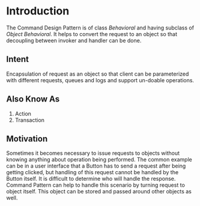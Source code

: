 # Introduction
The Command Design Pattern is of class *Behavioral* and having subclass of *Object Behavioral*. It helps to convert the request to an object so that decoupling between invoker and handler can be done.

## Intent
Encapsulation of request as an object so that client can be parameterized with different requests, queues and logs and support un-doable operations.

## Also Know As
1. Action
2. Transaction

## Motivation
Sometimes it becomes necessary to issue requests to objects without knowing anything about operation being performed. The common example can be in a user interface that a Button has to send a request after being getting clicked, but handling of this request cannot be handled by the Button itself. It is difficult to determine who will handle the response.
Command Pattern can help to handle this scenario by turning request to object itself. This object can be stored and passed around other objects as well.
